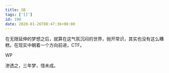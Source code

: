 ```yaml
---
title: SB
tags: ['[]']
id: 190
date: 2020-01-26T08:47:36+08:00
---
```



在无限延伸的梦想之后，就算在这气氛沉闷的世界，抛开常识，其实也没有这么糟糕。在现实中朝着一个方向前进，CTF。

WP

渗透之，三年梦，惜未成。
